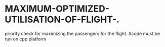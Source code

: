 # MAXIMUM-OPTIMIZED-UTILISATION-OF-FLIGHT-.
priority check for maximizing the passengers for the flight.
#code must be run on cpp platform
